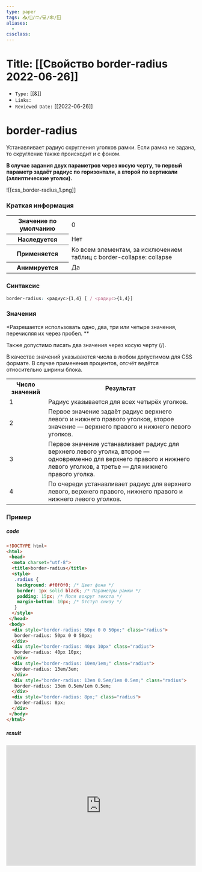 ```yaml
---
type: paper
tags: 📥️/📜️/🩳/💻/🕸/🪟
aliases:
  - 
cssclass: 
---
```





# Title: **[[Свойство border-radius 2022-06-26]]**
- `Type:` [[&]]
- `Links:`
- `Reviewed Date:` [[2022-06-26]]

# border-radius

Устанавливает радиус скругления уголков рамки. Если рамка не задана, то скругление также происходит и с фоном.

**В случае задания двух параметров через косую черту, то первый параметр задаёт радиус по горизонтали, а второй по вертикали (эллиптические уголки).**

![[css_border-radius_1.png]]

### Краткая информация
<table>
	<tbody>
		<tr>
			<th>Значение по умолчанию </th>
			<td>0</td>
		</tr>
		<tr>
			<th>Наследуется</th>
			<td>Нет</td>
		</tr>
		<tr>
			<th>Применяется</th>
			 <td>Ко всем элементам, за исключением таблиц с <span class="attribute">border-collapse</span>:&nbsp;<span class="value">collapse</span></td>
		</tr>
		<tr>
			<th>Анимируется</th>
			<td>Да</td>
		</tr>
	</tbody>
</table>

### Синтаксис
```css
border-radius: <радиус>{1,4} [ / <радиус>{1,4}]
```

### Значения
*Разрешается использовать одно, два, три или четыре значения, перечисляя их через пробел. **

Также допустимо писать два значения через косую черту (/).

В качестве значений указываются числа в любом допустимом для CSS формате. В случае применения процентов, отсчёт ведётся относительно ширины блока.

<table>
	<tbody>
		<tr>
			<th>Число значений</th>
			<th>Результат</th>
		</tr>
		<tr>
			<td class="sel">1</td>
			<td align="left">Радиус указывается для всех четырёх уголков.</td>
		</tr>
		<tr>
			<td class="sel">2</td>
			<td align="left">Первое значение задаёт радиус верхнего левого и нижнего правого уголков, второе значение&nbsp;— верхнего правого и нижнего левого  уголков.</td>
		</tr>
		<tr>
			<td class="sel">3</td>
			<td align="left">Первое значение устанавливает радиус для верхнего левого уголка,  второе&nbsp;— одновременно для верхнего правого и нижнего левого уголков, а  третье&nbsp;— для нижнего правого уголка.</td>
		</tr>
		<tr>
			<td class="sel">4</td>
			<td align="left">По очереди устанавливает радиус для верхнего левого, верхнего правого, нижнего правого и нижнего левого уголков.</td>
		</tr>
	</tbody>
</table>


### Пример

##### code
```html
<!DOCTYPE html>
<html>
 <head>
  <meta charset="utf-8">
  <title>border-radius</title>
  <style>
   .radius {
    background: #f0f0f0; /* Цвет фона */
    border: 1px solid black; /* Параметры рамки */
    padding: 15px; /* Поля вокруг текста */
    margin-bottom: 10px; /* Отступ снизу */
   }
  </style>
 </head> 
 <body> 
  <div style="border-radius: 50px 0 0 50px;" class="radius">
   border-radius: 50px 0 0 50px;
  </div>
  <div style="border-radius: 40px 10px" class="radius">
   border-radius: 40px 10px;
  </div>
  <div style="border-radius: 10em/1em;" class="radius">
   border-radius: 13em/3em;
  </div>
  <div style="border-radius: 13em 0.5em/1em 0.5em;" class="radius">
   border-radius: 13em 0.5em/1em 0.5em;
  </div>
  <div style="border-radius: 8px;" class="radius">
   border-radius: 8px;
  </div>
 </body> 
</html>
```

##### result
<iframe src="http://localhost:50000/border-radius.html" style="background: white; border: none; width: 100%; height: 320px;"/></iframe>
